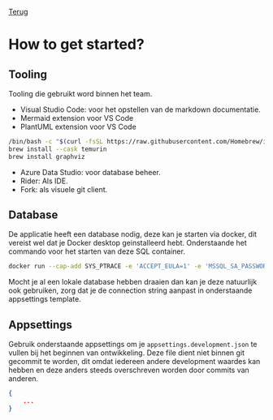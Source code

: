 [Terug](/README.md)

# How to get started?

## Tooling
Tooling die gebruikt word binnen het team.
- Visual Studio Code: voor het opstellen van de markdown documentatie.
- Mermaid extension voor VS Code
- PlantUML extension voor VS Code
```bash
/bin/bash -c "$(curl -fsSL https://raw.githubusercontent.com/Homebrew/install/HEAD/install.sh)"
brew install --cask temurin
brew install graphviz
```
- Azure Data Studio: voor database beheer.
- Rider: Als IDE.
- Fork: als visuele git client.

## Database
De applicatie heeft een database nodig, deze kan je starten via docker, dit vereist wel dat je Docker desktop geinstalleerd hebt. Onderstaande het commando voor het starten van deze SQL container.
```bash
docker run --cap-add SYS_PTRACE -e 'ACCEPT_EULA=1' -e 'MSSQL_SA_PASSWORD=P@ssw0rd' -p 1433:1433 --name azuresqledge -d mcr.microsoft.com/azure-sql-edge -v icde-db:/var/opt/mssql
```

Mocht je al een lokale database hebben draaien dan kan je deze natuurlijk ook gebruiken, zorg dat je de connection string aanpast in onderstaande appsettings template.

## Appsettings 
Gebruik onderstaande appsettings om je `appsettings.development.json` te vullen bij het beginnen van ontwikkeling. Deze file dient niet binnen git gecommit te worden, dit omdat iedereen andere development waardes kan hebben en deze anders steeds overschreven worden door commits van anderen.
```json
{
    ...
}
```
